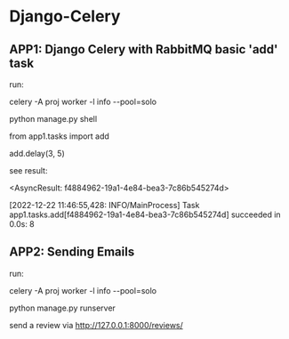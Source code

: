 # Django-Celery

## APP1: Django Celery with RabbitMQ basic 'add' task
run:

celery -A proj worker -l info --pool=solo

python manage.py shell

from app1.tasks import add

add.delay(3, 5)

see result:

<AsyncResult: f4884962-19a1-4e84-bea3-7c86b545274d>

[2022-12-22 11:46:55,428: INFO/MainProcess] Task app1.tasks.add[f4884962-19a1-4e84-bea3-7c86b545274d] succeeded in 0.0s: 8


## APP2: Sending Emails

run:

celery -A proj worker -l info --pool=solo

python manage.py runserver

send a review via
http://127.0.0.1:8000/reviews/